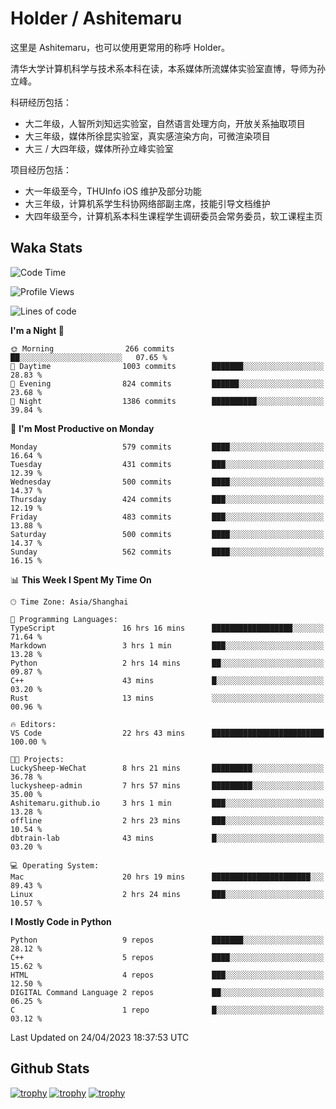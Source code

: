 # Holder / Ashitemaru

这里是 Ashitemaru，也可以使用更常用的称呼 Holder。

清华大学计算机科学与技术系本科在读，本系媒体所流媒体实验室直博，导师为孙立峰。

科研经历包括：

- 大二年级，人智所刘知远实验室，自然语言处理方向，开放关系抽取项目
- 大三年级，媒体所徐昆实验室，真实感渲染方向，可微渲染项目
- 大三 / 大四年级，媒体所孙立峰实验室

项目经历包括：

- 大一年级至今，THUInfo iOS 维护及部分功能
- 大三年级，计算机系学生科协网络部副主席，技能引导文档维护
- 大四年级至今，计算机系本科生课程学生调研委员会常务委员，软工课程主页

## Waka Stats

<!--START_SECTION:waka-->
![Code Time](http://img.shields.io/badge/Code%20Time-782%20hrs%2012%20mins-blue)

![Profile Views](http://img.shields.io/badge/Profile%20Views-0-blue)

![Lines of code](https://img.shields.io/badge/From%20Hello%20World%20I%27ve%20Written-1.9%20million%20lines%20of%20code-blue)

**I'm a Night 🦉** 

```text
🌞 Morning                266 commits         ██░░░░░░░░░░░░░░░░░░░░░░░   07.65 % 
🌆 Daytime                1003 commits        ███████░░░░░░░░░░░░░░░░░░   28.83 % 
🌃 Evening                824 commits         ██████░░░░░░░░░░░░░░░░░░░   23.68 % 
🌙 Night                  1386 commits        ██████████░░░░░░░░░░░░░░░   39.84 % 
```
📅 **I'm Most Productive on Monday** 

```text
Monday                   579 commits         ████░░░░░░░░░░░░░░░░░░░░░   16.64 % 
Tuesday                  431 commits         ███░░░░░░░░░░░░░░░░░░░░░░   12.39 % 
Wednesday                500 commits         ████░░░░░░░░░░░░░░░░░░░░░   14.37 % 
Thursday                 424 commits         ███░░░░░░░░░░░░░░░░░░░░░░   12.19 % 
Friday                   483 commits         ███░░░░░░░░░░░░░░░░░░░░░░   13.88 % 
Saturday                 500 commits         ████░░░░░░░░░░░░░░░░░░░░░   14.37 % 
Sunday                   562 commits         ████░░░░░░░░░░░░░░░░░░░░░   16.15 % 
```


📊 **This Week I Spent My Time On** 

```text
🕑︎ Time Zone: Asia/Shanghai

💬 Programming Languages: 
TypeScript               16 hrs 16 mins      ██████████████████░░░░░░░   71.64 % 
Markdown                 3 hrs 1 min         ███░░░░░░░░░░░░░░░░░░░░░░   13.28 % 
Python                   2 hrs 14 mins       ██░░░░░░░░░░░░░░░░░░░░░░░   09.87 % 
C++                      43 mins             █░░░░░░░░░░░░░░░░░░░░░░░░   03.20 % 
Rust                     13 mins             ░░░░░░░░░░░░░░░░░░░░░░░░░   00.96 % 

🔥 Editors: 
VS Code                  22 hrs 43 mins      █████████████████████████   100.00 % 

🐱‍💻 Projects: 
LuckySheep-WeChat        8 hrs 21 mins       █████████░░░░░░░░░░░░░░░░   36.78 % 
luckysheep-admin         7 hrs 57 mins       █████████░░░░░░░░░░░░░░░░   35.00 % 
Ashitemaru.github.io     3 hrs 1 min         ███░░░░░░░░░░░░░░░░░░░░░░   13.28 % 
offline                  2 hrs 23 mins       ███░░░░░░░░░░░░░░░░░░░░░░   10.54 % 
dbtrain-lab              43 mins             █░░░░░░░░░░░░░░░░░░░░░░░░   03.20 % 

💻 Operating System: 
Mac                      20 hrs 19 mins      ██████████████████████░░░   89.43 % 
Linux                    2 hrs 24 mins       ███░░░░░░░░░░░░░░░░░░░░░░   10.57 % 
```

**I Mostly Code in Python** 

```text
Python                   9 repos             ███████░░░░░░░░░░░░░░░░░░   28.12 % 
C++                      5 repos             ████░░░░░░░░░░░░░░░░░░░░░   15.62 % 
HTML                     4 repos             ███░░░░░░░░░░░░░░░░░░░░░░   12.50 % 
DIGITAL Command Language 2 repos             ██░░░░░░░░░░░░░░░░░░░░░░░   06.25 % 
C                        1 repo              █░░░░░░░░░░░░░░░░░░░░░░░░   03.12 % 
```




 Last Updated on 24/04/2023 18:37:53 UTC
<!--END_SECTION:waka-->

## Github Stats

[![trophy](https://github-profile-trophy.vercel.app/?username=Ashitemaru&column=7)](https://github.com/Ashitemaru)
[![trophy](https://github-readme-stats.vercel.app/api?username=Ashitemaru&show_icons=true&include_all_commits=true)](https://github.com/Ashitemaru)
[![trophy](https://github-readme-stats.vercel.app/api/top-langs/?username=Ashitemaru&layout=compact)](https://github.com/Ashitemaru)

<!--
**Ashitemaru/Ashitemaru** is a ✨ _special_ ✨ repository because its `README.md` (this file) appears on your GitHub profile.

Here are some ideas to get you started:

- 🔭 I’m currently working on ...
- 🌱 I’m currently learning ...
- 👯 I’m looking to collaborate on ...
- 🤔 I’m looking for help with ...
- 💬 Ask me about ...
- 📫 How to reach me: ...
- 😄 Pronouns: ...
- ⚡ Fun fact: ...
-->

